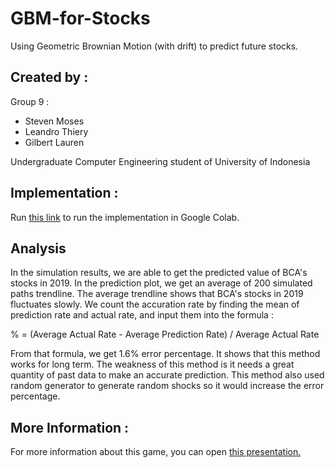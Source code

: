 # GBM-for-Stocks
Using Geometric Brownian Motion (with drift) to predict future stocks.

## Created by : 

 Group 9 :

- Steven Moses
- Leandro Thiery
- Gilbert Lauren

Undergraduate Computer Engineering student of University of Indonesia

## Implementation :

Run [this link](https://colab.research.google.com/drive/18oQ6INx5rmnwU1x5d5O4yYfLGjZyhq0n#scrollTo=2ahq_f0SOiX6) to run the implementation in Google Colab.
  
## Analysis

In the simulation results, we are able to get the predicted value of BCA's stocks in 2019. In the prediction plot, we get an average of 200 simulated paths trendline. The average trendline shows that BCA's stocks in 2019 fluctuates slowly. We count the accuration rate by finding the mean of prediction rate and actual rate, and input them into the formula :

% = (Average Actual Rate - Average Prediction Rate) / Average Actual Rate

From that formula, we get 1.6% error percentage. It shows that this method works for long term. The weakness of this method is it needs a great quantity of past data to make an accurate prediction. This method also used random generator to generate random shocks so it would increase the error percentage.

## More Information : 

For more information about this game, you can open [this presentation.](https://drive.google.com/file/d/1y1Id-AWaMF6Kfc4CScse-U9bI9_n1Nzf/view?usp=sharing)

